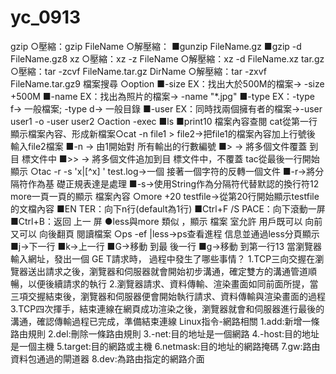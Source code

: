 # yc_0913
gzip
  ○壓縮：gzip FileName
  ○解壓縮：
    ■gunzip FileName.gz
    ■gzip -d FileName.gz8
xz
  ○壓縮：xz -z FileName
  ○解壓縮：xz -d FileName.xz
tar.gz
  ○壓縮：tar -zcvf FileName.tar.gz DirName
  ○解壓縮：tar -zxvf FileName.tar.gz9
檔案搜尋
○option
  ■-size EX：找出大於500M的檔案→ -size +500M
  ■-name EX：找出為照片的檔案→ -name "*.jpg"
  ■-type EX：-type f→ 一般檔案;  -type d→ 一般目錄
  ■-user EX：同時找兩個擁有者的檔案→-user user1 -o -user user2
○action -exec
  ■ls
  ■print10
檔案內容查閱
cat從第一行  顯示檔案內容、形成新檔案○cat -n file1 > file2→把file1的檔案內容加上行號後 輸入file2檔案
  ■-n  → 由1開始對  所有輸出的行數編號
  ■>    → 將多個文件覆蓋 到目 標文件中
  ■>>  → 將多個文件追加到目 標文件中，不覆蓋
tac從最後一行開始顯示
    ○tac -r -s 'x\|[^x] ' test.log→一個 接著一個字符的反轉一個文件
        ■-r→將分 隔符作為基  礎正規表達是處理
        ■-s→使用String作為分隔符代替默認的換行符12
more一頁一頁的顯示 檔案內容
    ○more +20 testfile→從第20行開始顯示testfile的文檔內容
        ■EN TER：向下n行(default為1行)
        ■Ctrl+F   /S PACE：向下滾動一屏
        ■Ctrl+B：返回 上一 屏
     ●less與more 類似 ，顯示 檔案 室允許  用戶既可以 向前又可以 向後翻頁   閱讀檔案
        ○ps -ef    |less→ps查看進程 信息並通過less分頁顯示
              ■j→下一行
              ■k→上一行
              ■G→移動 到最 後一行
              ■g→移動 到第一行13
當瀏覽器輸入網址，發出一個 GE T請求時， 過程中發生了哪些事情？
1.TCP三向交握在瀏覽器送出請求之後，瀏覽器和伺服器就會開始初步溝通，確定雙方的溝通管道順暢，以便後續請求的執行
2.瀏覽器請求、資料傳輸、渲染畫面如同前面所提，當三項交握結束後，瀏覽器和伺服器便會開始執行請求、資料傳輸與渲染畫面的過程
3.TCP四次揮手，結束連線在網頁成功渲染之後，瀏覽器就會和伺服器進行最後的溝通，確認傳輸過程已完成，準備結束連線
Linux指令-網路相關
  1.add:新增一條路由規則
  2.del:刪除一條路由規則
  3.-net:目的地址是一個網路
  4.-host:目的地址是一個主機
  5.target:目的網路或主機
  6.netmask:目的地址的網路掩碼
  7.gw:路由資料包通過的閘道器
  8.dev:為路由指定的網路介面



